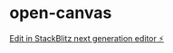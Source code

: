 # open-canvas

[Edit in StackBlitz next generation editor ⚡️](https://stackblitz.com/~/github.com/slavakurilyak/open-canvas)